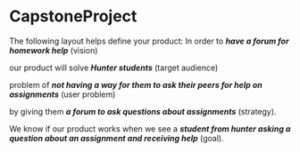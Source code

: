 # CapstoneProject

The following layout helps define your product: In order to ___have a forum for homework help___ (vision)

our product will solve ___Hunter students___ (target audience)

problem of ___not having a way for them to ask their peers for help on assignments___ (user problem)

by giving them ___a forum to ask questions about assignments___ (strategy).

We know if our product works when we see a ___student from hunter asking a question about an assignment and receiving help___ (goal).
